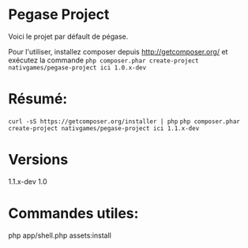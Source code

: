 Pegase Project
==============

Voici le projet par défault de pégase.

Pour l'utiliser, installez composer depuis http://getcomposer.org/ 
et exécutez la commande `php composer.phar create-project nativgames/pegase-project ici 1.0.x-dev`


Résumé:
=======

`curl -sS https://getcomposer.org/installer | php`
`php composer.phar create-project nativgames/pegase-project ici 1.1.x-dev`

Versions
========

1.1.x-dev
1.0

Commandes utiles:
=================

php app/shell.php assets:install

